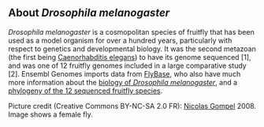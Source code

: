 About *Drosophila melanogaster*
-------------------------------

*Drosophila melanogaster* is a cosmopolitan species of fruitfly that has
been used as a model organism for over a hundred years, particularly
with respect to genetics and developmental biology. It was the second
metazoan (the first being [Caenorhabditis
elegans](/Caenorhabditis_elegans/Info/Index)) to have its genome
sequenced \[1\], and was one of 12 fruitfly genomes included in a large
comparative study \[2\]. Ensembl Genomes imports data from
[FlyBase](https://flybase.org), who also have much more information about
the [biology of *Drosophila
melanogaster*](https://fb2017_05.flybase.org/reports/FBsp00000001.html),
and a [phylogeny of the 12 sequenced fruitfly
species](https://fb2017_05.flybase.org/static_pages/species/sequenced_species.html).

Picture credit (Creative Commons BY-NC-SA 2.0 FR): [Nicolas
Gompel](http://www.ibdml.univ-mrs.fr/equipes/BP_NG/Illustrations/sequenced%20Drosophila%20species.html)
2008. Image shows a female fly.

